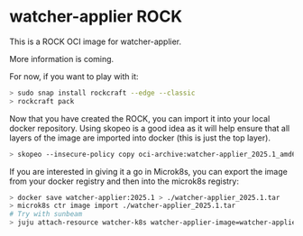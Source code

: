 # watcher-applier ROCK

This is a ROCK OCI image for watcher-applier.

More information is coming.

For now, if you want to play with it:

```bash
> sudo snap install rockcraft --edge --classic
> rockcraft pack
```

Now that you have created the ROCK, you can import it into
your local docker repository. Using skopeo is a good idea as
it will help ensure that all layers of the image are imported
into docker (this is just the top layer).

```bash
> skopeo --insecure-policy copy oci-archive:watcher-applier_2025.1_amd64.rock docker-daemon:watcher-applier:2025.1
```

If you are interested in giving it a go in Microk8s, you can
export the image from your docker registry and then into the
microk8s registry:

```bash
> docker save watcher-applier:2025.1 > ./watcher-applier_2025.1.tar
> microk8s ctr image import ./watcher-applier_2025.1.tar
# Try with sunbeam
> juju attach-resource watcher-k8s watcher-applier-image=watcher-applier:2025.1
```
